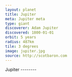 ```yaml
---
layout: planet
title: Jupiter
meta: Jupiter meta 
type: giant
discoverer: Adam Jupiter
discovered: 1800-01-01
orbit: 5 years
radius: 487km
tile: 3 degrees
image: jupiter.jpg 
source: http://scotbaron.com
---
```


Jupiter --------